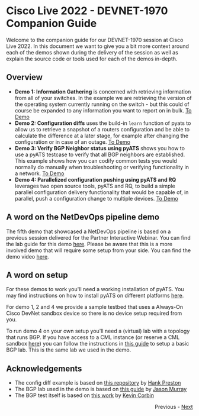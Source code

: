 # Cisco Live 2022 - DEVNET-1970 Companion Guide

Welcome to the companion guide for our DEVNET-1970 session at Cisco Live 2022. In this document we want to give you a bit more context around each of the demos shown during the delivery of the session as well as explain the source code or tools used for each of the demos in-depth. 

## Overview

* **Demo 1: Information Gathering** is concerned with retrieving information from all of your switches. In the example we are retrieving the version of the operating system currently running on the switch - but this could of course be expanded to any information you want to report on in bulk. [To Demo](sections/01-info_gathering/)
* **Demo 2: Configuration diffs** uses the build-in `learn` function of pyats to allow us to retrieve a snapshot of a routers configuration and be able to calculate the difference at a later stage, for example after changing the configuration or in case of an outage. [To Demo](sections/02-config_diff/)
* **Demo 3: Verify BGP Neighbor status using pyATS** shows you how to use a pyATS testcase to verify that all BGP neighbors are established. This example shows how you can codify common tests you would normally do manually when troubleshooting or verifying functionality in a network. [To Demo](sections/03-pyats_bgp/)
* **Demo 4: Parallelized configuration pushing using pyATS and RQ** leverages two open source tools, pyATS and RQ, to build a simple parallel configuration delivery functionality that would be capable of, in parallel, push a configuration change to multiple devices. [To Demo](sections/04-parallel_config/)

## A word on the NetDevOps pipeline demo

The fifth demo that showcased a NetDevOps pipeline is based on a previous session delivered for the Partner Interactive Webinar. You can find the lab guide for this demo [here](https://github.com/sQu4rks/netdevops-pipeline-lab/). Please be aware that this is a more involved demo that will require some setup from your side. You can find the demo video [here](https://youtu.be/-1-LyXTOUd8).

## A word on setup

For these demos to work you'll need a working installation of pyATS. You may find instructions on how to install pyATS on different platforms [here](https://pubhub.devnetcloud.com/media/pyats/docs/getting_started/index.html#installation). 

For demo 1, 2 and 4 we provide a sample testbed that uses a Always-On Cisco DevNet sandbox device so there is no device setup required from you. 

To run demo 4 on your own setup you'll need a (virtual) lab with a topology that runs BGP. If you have access to a CML instance (or reserve a CML sandbox [here](https://devnetsandbox.cisco.com)) you can follow the instructions in [this guide](https://jasonmurray.org/posts/2021/basicbgp/) to setup a basic BGP lab. This is the same lab we used in the demo.

## Acknowledgements

* The config diff example is based on [this repository](https://github.com/hpreston/genie-config-diff) by [Hank Preston](https://twitter.com/hfpreston)
* The BGP lab used in the demo is based on [this guide](https://jasonmurray.org/posts/2021/basicbgp/) by [Jason Murray](https://twitter.com/0xJasonMurray/)
* The BGP test itself is based on [this work](https://github.com/kecorbin/pyats-network-checks) by [Kevin Corbin](https://twitter.com/kecorbin)

<div align="right">
   
   Previous - [Next](sections/01-info_gathering/)
</div>
